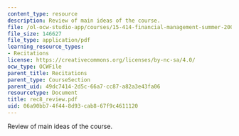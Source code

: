 ```yaml
---
content_type: resource
description: Review of main ideas of the course.
file: /ol-ocw-studio-app/courses/15-414-financial-management-summer-2003/06a90bb74f448d93cab867f9c4611120_rec8_review.pdf
file_size: 146627
file_type: application/pdf
learning_resource_types:
- Recitations
license: https://creativecommons.org/licenses/by-nc-sa/4.0/
ocw_type: OCWFile
parent_title: Recitations
parent_type: CourseSection
parent_uid: 49dc7414-2d5c-66a7-cc87-a82a3e43fa06
resourcetype: Document
title: rec8_review.pdf
uid: 06a90bb7-4f44-8d93-cab8-67f9c4611120
---
```

Review of main ideas of the course.